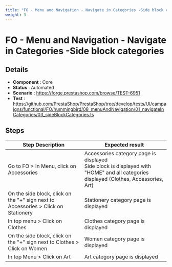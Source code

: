 ```yaml
---
title: "FO - Menu and Navigation - Navigate in Categories -Side block categories"
weight: 3
---
```


# FO - Menu and Navigation - Navigate in Categories -Side block categories
## Details
* **Component** : Core
* **Status** : Automated
* **Scenario** : https://forge.prestashop.com/browse/TEST-6951
* **Test** : https://github.com/PrestaShop/PrestaShop/tree/develop/tests/UI/campaigns/functional/FO/hummingbird/08_menuAndNavigation/01_navigateInCategories/03_sideBlockCategories.ts

## Steps
| Step Description | Expected result |
| ----- | ----- |
| Go to FO > In Menu, click on Accessories | Accessories category page is displayed<br>Side block is displayed with "HOME" and all categories displayed (Clothes, Accessories, Art) |
| On the side block, click on the "+" sign next to Accessories > Click on Stationery | Stationery category page is displayed |
| In top menu > Click on Clothes | Clothes category page is displayed |
| On the side block, click on the "+" sign next to Clothes > Click on Women | Women category page is displayed |
| In top Menu > Click on Art | Art category page is displayed |
